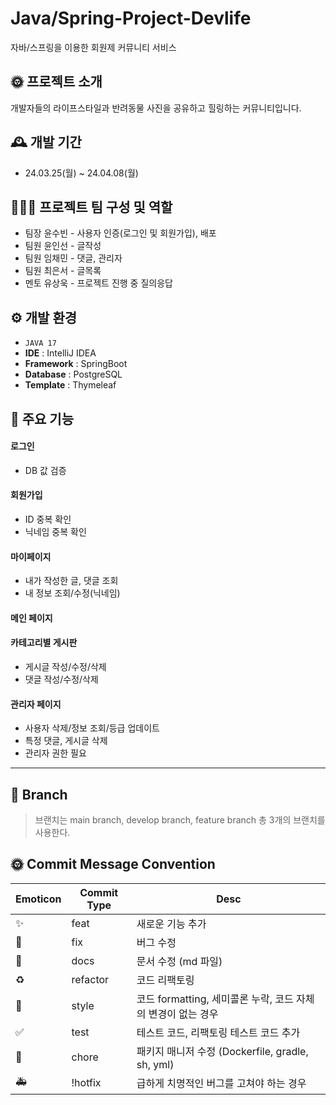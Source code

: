 # Java/Spring-Project-Devlife
자바/스프링을 이용한 회원제 커뮤니티 서비스


## 🌞 프로젝트 소개
개발자들의 라이프스타일과 반려동물 사진을 공유하고 힐링하는 커뮤니티입니다.

## 🕰 개발 기간
* 24.03.25(월) ~ 24.04.08(월)

## 👨‍👧‍👧 프로젝트 팀 구성 및 역할
- 팀장 윤수빈 - 사용자 인증(로그인 및 회원가입), 배포
- 팀원 윤인선 - 글작성 
- 팀원 임채민 - 댓글, 관리자
- 팀원 최은서 - 글목록
- 멘토 유상욱 - 프로젝트 진행 중 질의응답

## ⚙ 개발 환경
- `JAVA 17`
- **IDE** : IntelliJ IDEA
- **Framework** : SpringBoot
- **Database** : PostgreSQL
- **Template** : Thymeleaf

## 📍 주요 기능
#### 로그인
- DB 값 검증
#### 회원가입
- ID 중복 확인
- 닉네임 중복 확인
#### 마이페이지
- 내가 작성한 글, 댓글 조회
- 내 정보 조회/수정(닉네임)
#### 메인 페이지
#### 카테고리별 게시판
- 게시글 작성/수정/삭제
- 댓글 작성/수정/삭제
#### 관리자 페이지
- 사용자 삭제/정보 조회/등급 업데이트
- 특정 댓글, 게시글 삭제
- 관리자 권한 필요


------


## 🌈 Branch
> 브랜치는 main branch, develop branch, feature branch 총 3개의 브랜치를 사용한다.

## 🌞 Commit Message Convention
| Emoticon | Commit Type | Desc |
| --- | --- | --- |
| ✨ | feat | 새로운 기능 추가 |
| 🐛 | fix | 버그 수정 |
| 📝 | docs | 문서 수정 (md 파일) |
| ♻️ | refactor | 코드 리팩토링 |
| 💄 | style | 코드 formatting, 세미콜론 누락, 코드 자체의 변경이 없는 경우 |
| ✅ | test | 테스트 코드, 리팩토링 테스트 코드 추가 |
| 🚀 | chore | 패키지 매니저 수정 (Dockerfile, gradle, sh, yml) |
| 🚑 | !hotfix | 급하게 치명적인 버그를 고쳐야 하는 경우 |
